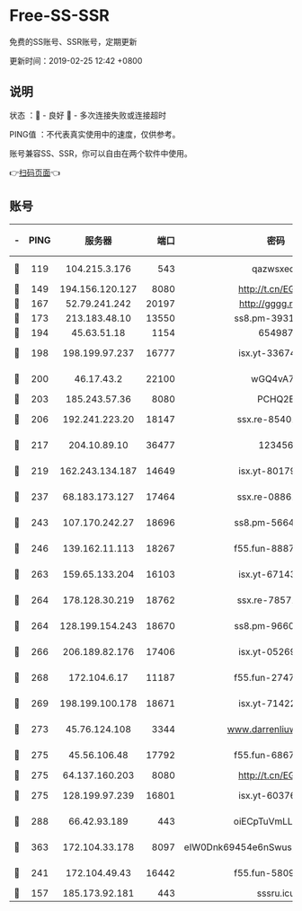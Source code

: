 # Free-SS-SSR

免费的SS账号、SSR账号，定期更新

更新时间：2019-02-25 12:42 +0800

## 说明

状态     ：🙂 - 良好 🙁 - 多次连接失败或连接超时

PING值   ：不代表真实使用中的速度，仅供参考。

账号兼容SS、SSR，你可以自由在两个软件中使用。

👉[扫码页面](https://liesauer.github.io/free-ss-ssr.github.io/)👈

## 账号

|-|PING|服务器|端口|密码|加密方式|区域|
|:----:|:----:|:-----:|-----:|:----:|:----:|:----:|
|🙂|119|104.215.3.176|543|qazwsxedc|aes-256-gcm|JP|
|🙂|149|194.156.120.127|8080|http://t.cn/EGJIyrl|rc4-md5|RU|
|🙂|167|52.79.241.242|20197|http://gggg.rocks|chacha20|KR|
|🙂|173|213.183.48.10|13550|ss8.pm-39311595|rc4-md5|RU|
|🙂|194|45.63.51.18|1154|654987|chacha20|US|
|🙂|198|198.199.97.237|16777|isx.yt-33674118|aes-256-cfb|US|
|🙂|200|46.17.43.2|22100|wGQ4vA7D|aes-256-gcm|RU|
|🙂|203|185.243.57.36|8080|PCHQ2E|rc4-md5|US|
|🙂|206|192.241.223.20|18147|ssx.re-85401469|aes-256-cfb|US|
|🙂|217|204.10.89.10|36477|123456|aes-256-cfb|US|
|🙂|219|162.243.134.187|14649|isx.yt-80179113|aes-256-cfb|US|
|🙂|237|68.183.173.127|17464|ssx.re-08861248|aes-256-cfb|US|
|🙂|243|107.170.242.27|18696|ss8.pm-56642148|aes-256-cfb|US|
|🙂|246|139.162.11.113|18267|f55.fun-88872573|aes-256-cfb|SG|
|🙂|263|159.65.133.204|16103|isx.yt-67143205|aes-256-cfb|SG|
|🙂|264|178.128.30.219|18762|ssx.re-78571634|aes-256-cfb|SG|
|🙂|264|128.199.154.243|18670|ss8.pm-96603281|aes-256-cfb|SG|
|🙂|266|206.189.82.176|17406|isx.yt-05269215|aes-256-cfb|SG|
|🙂|268|172.104.6.17|11187|f55.fun-27472862|aes-256-cfb|US|
|🙂|269|198.199.100.178|18671|isx.yt-71422331|aes-256-cfb|US|
|🙂|273|45.76.124.108|3344|www.darrenliuwei.com|aes-256-cfb|AU|
|🙂|275|45.56.106.48|17792|f55.fun-68673895|aes-256-cfb|US|
|🙂|275|64.137.160.203|8080|http://t.cn/EGJIyrl|rc4-md5|CA|
|🙂|275|128.199.97.239|16801|isx.yt-60376368|aes-256-cfb|SG|
|🙂|288|66.42.93.189|443|oiECpTuVmLLxk4Ts|aes-256-cfb|US|
|🙂|363|172.104.33.178|8097|eIW0Dnk69454e6nSwuspv9DmS201tQ0D|aes-256-cfb|SG|
|🙂|241|172.104.49.43|16442|f55.fun-58099071|aes-256-cfb|SG|
|🙁|157|185.173.92.181|443|sssru.icu|rc4-md5|RU|
